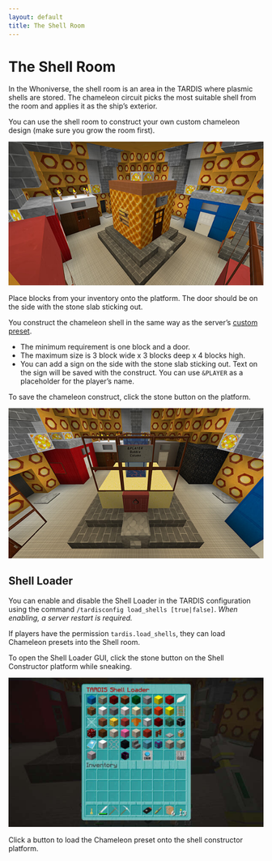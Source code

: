 ```yaml
---
layout: default
title: The Shell Room
---
```


# The Shell Room

In the Whoniverse, the shell room is an area in the TARDIS where plasmic shells are stored. The chameleon circuit picks
the most suitable shell from the room and applies it as the ship’s exterior.

You can use the shell room to construct your own custom chameleon design (make sure you grow the room first).

![shell room](/images/rooms/shell.jpg)

Place blocks from your inventory onto the platform. The door should be on the side with the stone slab sticking out.

You construct the chameleon shell in the same way as the server’s [custom preset](custom-preset).

- The minimum requirement is one block and a door.
- The maximum size is 3 block wide x 3 blocks deep x 4 blocks high.
- You can add a sign on the side with the stone slab sticking out. Text on the sign will be saved with the construct.
  You can use `&PLAYER` as a placeholder for the player’s name.

To save the chameleon construct, click the stone button on the platform.

![shell room showing button](/images/docs/shell.jpg)

## Shell Loader

You can enable and disable the Shell Loader in the TARDIS configuration using the
command `/tardisconfig load_shells [true|false]`. _When enabling, a server restart is required._

If players have the permission `tardis.load_shells`, they can load Chameleon presets into the Shell room.

To open the Shell Loader GUI, click the stone button on the Shell Constructor platform while sneaking.

![shell loader](/images/docs/shell_loader.jpg)

Click a button to load the Chameleon preset onto the shell constructor platform.
